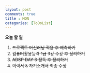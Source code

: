 ```yaml
---
layout: post
comments: true
title : MON
categories: [ToDoList]
---
```



**오늘 할 일**

  1. ~~프로젝트 머신러닝 적용 후 예측하기~~
  2. ~~컴퓨터활용능력 1급 3강 수강 후 정리하기~~
  3. ~~ADSP DAY 3 정독 후 정리하기~~
  4. ~~이력서 & 자기소개서 최종 수정~~
